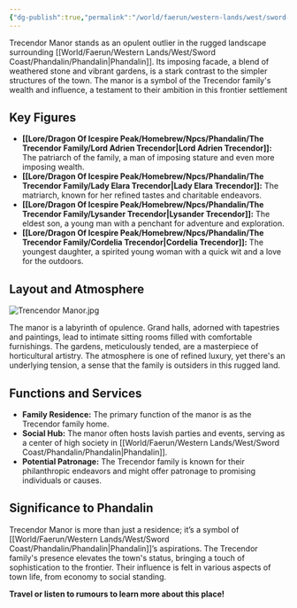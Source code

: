 ```yaml
---
{"dg-publish":true,"permalink":"/world/faerun/western-lands/west/sword-coast/phandalin/trecendor-manor/"}
---
```


Trecendor Manor stands as an opulent outlier in the rugged landscape surrounding [[World/Faerun/Western Lands/West/Sword Coast/Phandalin/Phandalin\|Phandalin]]. Its imposing facade, a blend of weathered stone and vibrant gardens, is a stark contrast to the simpler structures of the town. The manor is a symbol of the Trecendor family's wealth and influence, a testament to their ambition in this frontier settlement
## Key Figures

- **[[Lore/Dragon Of Icespire Peak/Homebrew/Npcs/Phandalin/The Trecendor Family/Lord Adrien Trecendor\|Lord Adrien Trecendor]]:** The patriarch of the family, a man of imposing stature and even more imposing wealth.
- **[[Lore/Dragon Of Icespire Peak/Homebrew/Npcs/Phandalin/The Trecendor Family/Lady Elara Trecendor\|Lady Elara Trecendor]]:** The matriarch, known for her refined tastes and charitable endeavors.
- **[[Lore/Dragon Of Icespire Peak/Homebrew/Npcs/Phandalin/The Trecendor Family/Lysander Trecendor\|Lysander Trecendor]]:** The eldest son, a young man with a penchant for adventure and exploration.
- **[[Lore/Dragon Of Icespire Peak/Homebrew/Npcs/Phandalin/The Trecendor Family/Cordelia Trecendor\|Cordelia Trecendor]]:** The youngest daughter, a spirited young woman with a quick wit and a love for the outdoors.

## Layout and Atmosphere

![Trencendor Manor.jpg](/img/user/Images/Locations/West/Sword%20Coast/Phandalin/Trencendor%20Manor.jpg)

The manor is a labyrinth of opulence. Grand halls, adorned with tapestries and paintings, lead to intimate sitting rooms filled with comfortable furnishings. The gardens, meticulously tended, are a masterpiece of horticultural artistry. The atmosphere is one of refined luxury, yet there's an underlying tension, a sense that the family is outsiders in this rugged land.

## Functions and Services

- **Family Residence:** The primary function of the manor is as the Trecendor family home.
- **Social Hub:** The manor often hosts lavish parties and events, serving as a center of high society in [[World/Faerun/Western Lands/West/Sword Coast/Phandalin/Phandalin\|Phandalin]].
- **Potential Patronage:** The Trecendor family is known for their philanthropic endeavors and might offer patronage to promising individuals or causes.

## Significance to Phandalin

Trecendor Manor is more than just a residence; it’s a symbol of [[World/Faerun/Western Lands/West/Sword Coast/Phandalin/Phandalin\|Phandalin]]’s aspirations. The Trecendor family's presence elevates the town's status, bringing a touch of sophistication to the frontier. Their influence is felt in various aspects of town life, from economy to social standing.

**Travel or listen to rumours to learn more about this place!**